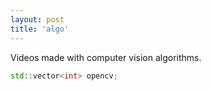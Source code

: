 ```yaml
---
layout: post
title: 'algo'
---
```


Videos made with computer vision algorithms. 

```cpp
std::vector<int> opencv;
```